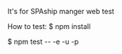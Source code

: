 It's for SPAship manger web test

How to test:
$ npm install

$ npm test -- -e <hostname> -u <login username> -p <login password>
